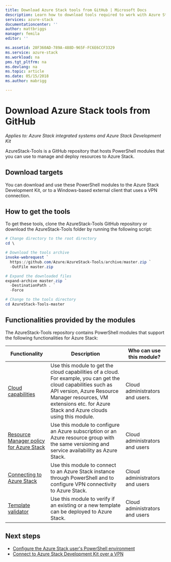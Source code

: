 ```yaml
---
title: Download Azure Stack tools from GitHub | Microsoft Docs
description: Learn how to download tools required to work with Azure Stack.
services: azure-stack
documentationcenter: ''
author: mattbriggs
manager: femila
editor: ''

ms.assetid: 28F360AD-789A-488D-965F-FC6E6CCF3329
ms.service: azure-stack
ms.workload: na
pms.tgt_pltfrm: na
ms.devlang: na
ms.topic: article
ms.date: 05/15/2018
ms.author: mabrigg

---
```


# Download Azure Stack tools from GitHub

*Applies to: Azure Stack integrated systems and Azure Stack Development Kit*

AzureStack-Tools is a GitHub repository that hosts PowerShell modules that you can use to manage and deploy resources to Azure Stack.

## Download targets

You can download and use these PowerShell modules to the Azure Stack Development Kit, or to a Windows-based external client that uses a VPN connection.

## How to get the tools

To get these tools, clone the AzureStack-Tools GitHub repository or download the AzureStack-Tools folder by running the following script:

```PowerShell
# Change directory to the root directory
cd \

# Download the tools archive
invoke-webrequest `
  https://github.com/Azure/AzureStack-Tools/archive/master.zip `
  -OutFile master.zip

# Expand the downloaded files
expand-archive master.zip `
  -DestinationPath . `
  -Force

# Change to the tools directory
cd AzureStack-Tools-master

```

## Functionalities provided by the modules

The AzureStack-Tools repository contains PowerShell modules that support the following functionalities for Azure Stack:

| Functionality | Description | Who can use this module? |
| --- | --- | --- |
| [Cloud capabilities](azure-stack-validate-templates.md) | Use this module to get the cloud capabilities of a cloud. For example, you can get the cloud capabilities such as API version, Azure Resource Manager resources, VM extensions etc. for Azure Stack and Azure clouds using this module. | Cloud administrators and users. |
| [Resource Manager policy for Azure Stack](azure-stack-policy-module.md) | Use this module to configure an Azure subscription or an Azure resource group with the same versioning and service availability as Azure Stack. | Cloud administrators and users |
| [Connecting to Azure Stack](azure-stack-connect-azure-stack.md) | Use this module to connect to an Azure Stack instance through PowerShell and to configure VPN connectivity to Azure Stack. | Cloud administrators and users |
| [Template validator](azure-stack-validate-templates.md) | Use this module to verify if an existing or a new template can be deployed to Azure Stack. | Cloud administrators and users |

## Next steps

* [Configure the Azure Stack user's PowerShell environment](azure-stack-powershell-configure-user.md)
* [Connect to Azure Stack Development Kit over a VPN](azure-stack-connect-azure-stack.md)
